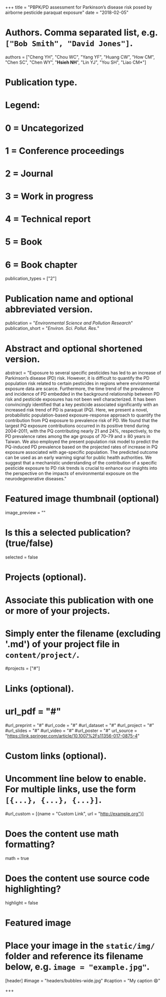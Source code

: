 +++
title = "PBPK/PD assessment for Parkinson’s disease risk posed by airborne pesticide paraquat exposure"
date = "2018-02-05"

# Authors. Comma separated list, e.g. `["Bob Smith", "David Jones"]`.
authors = ["Cheng YH",  "Chou WC", "Yang YF", "Huang CW", "How CM", "Chen SC", "Chen WY", "**Hsieh NH**", "Lin YJ", "You SH", "Liao CM*"]

# Publication type.
# Legend:
# 0 = Uncategorized
# 1 = Conference proceedings
# 2 = Journal
# 3 = Work in progress
# 4 = Technical report
# 5 = Book
# 6 = Book chapter
publication_types = ["2"]

# Publication name and optional abbreviated version.
publication = "*Environmental Science and Pollution Research*"
publication_short = "*Environ. Sci. Pollut. Res.*"

# Abstract and optional shortened version.
abstract = "Exposure to several specific pesticides has led to an increase of Parkinson’s disease (PD) risk. However, it is difficult to quantify the PD population risk related to certain pesticides in regions where environmental exposure data are scarce. Furthermore, the time trend of the prevalence and incidence of PD embedded in the background relationship between PD risk and pesticide exposures has not been well characterized. It has been convincingly identified that a key pesticide associated significantly with an increased risk trend of PD is paraquat (PQ). Here, we present a novel, probabilistic population-based exposure-response approach to quantify the contribution from PQ exposure to prevalence risk of PD. We found that the largest PQ exposure contributions occurred in its positive trend during 2004–2011, with the PQ contributing nearly 21 and 24%, respectively, to the PD prevalence rates among the age groups of 70–79 and ≥ 80 years in Taiwan. We also employed the present population risk model to predict the PQ-induced PD prevalence based on the projected rates of increase in PQ exposure associated with age-specific population. The predicted outcome can be used as an early warning signal for public health authorities. We suggest that a mechanistic understanding of the contribution of a specific pesticide exposure to PD risk trends is crucial to enhance our insights into the perspective on the impacts of environmental exposure on the neurodegenerative diseases."

# Featured image thumbnail (optional)
image_preview = ""

# Is this a selected publication? (true/false)
selected = false

# Projects (optional).
#   Associate this publication with one or more of your projects.
#   Simply enter the filename (excluding '.md') of your project file in `content/project/`.
#projects = ["#"]

# Links (optional).
# url_pdf = "#"
#url_preprint = "#"
#url_code = "#"
#url_dataset = "#"
#url_project = "#"
#url_slides = "#"
#url_video = "#"
#url_poster = "#"
url_source = "https://link.springer.com/article/10.1007%2Fs11356-017-0875-4"

# Custom links (optional).
#   Uncomment line below to enable. For multiple links, use the form `[{...}, {...}, {...}]`.
#url_custom = [{name = "Custom Link", url = "http://example.org"}]

# Does the content use math formatting?
math = true

# Does the content use source code highlighting?
highlight = false

# Featured image
# Place your image in the `static/img/` folder and reference its filename below, e.g. `image = "example.jpg"`.
[header]
#image = "headers/bubbles-wide.jpg"
#caption = "My caption :smile:"

+++